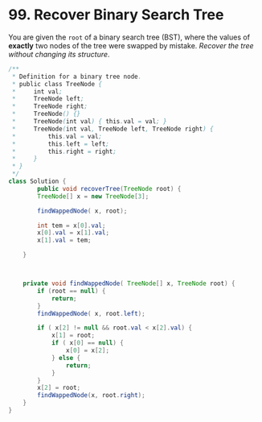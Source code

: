 # 99. Recover Binary Search Tree

You are given the `root` of a binary search tree (BST), where the values of **exactly** two nodes of the tree were swapped by mistake. _Recover the tree without changing its structure_.



```java
/**
 * Definition for a binary tree node.
 * public class TreeNode {
 *     int val;
 *     TreeNode left;
 *     TreeNode right;
 *     TreeNode() {}
 *     TreeNode(int val) { this.val = val; }
 *     TreeNode(int val, TreeNode left, TreeNode right) {
 *         this.val = val;
 *         this.left = left;
 *         this.right = right;
 *     }
 * }
 */
class Solution {
        public void recoverTree(TreeNode root) {
        TreeNode[] x = new TreeNode[3];

        findWappedNode( x, root);

        int tem = x[0].val;
        x[0].val = x[1].val;
        x[1].val = tem;

    }



    private void findWappedNode( TreeNode[] x, TreeNode root) {
        if (root == null) {
            return;
        }
        findWappedNode( x, root.left);

        if ( x[2] != null && root.val < x[2].val) {
            x[1] = root;
            if ( x[0] == null) {
                x[0] = x[2];
            } else {
                return;
            }
        }
        x[2] = root;
        findWappedNode(x, root.right);
    }
}
```
